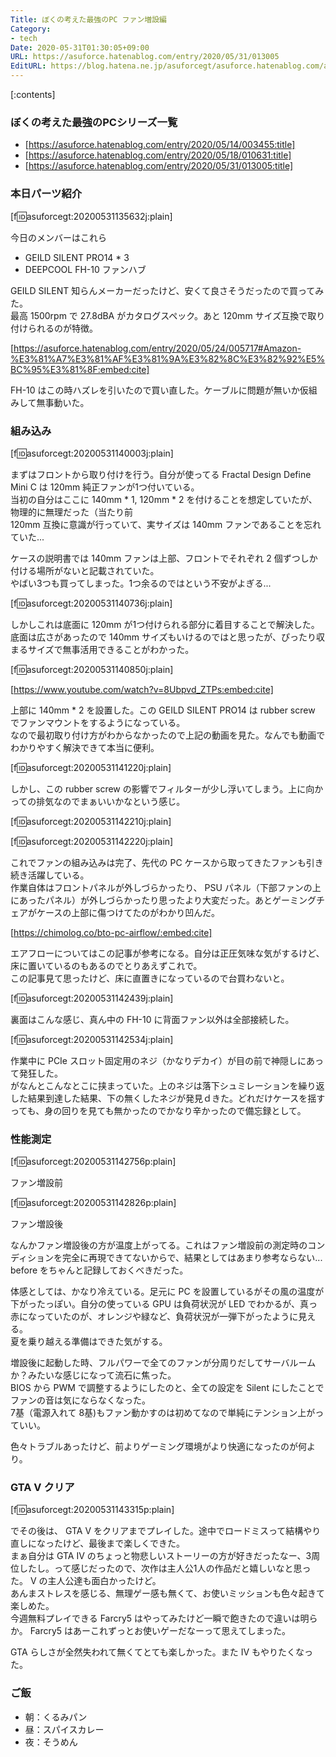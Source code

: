 ```yaml
---
Title: ぼくの考えた最強のPC ファン増設編
Category:
- tech
Date: 2020-05-31T01:30:05+09:00
URL: https://asuforce.hatenablog.com/entry/2020/05/31/013005
EditURL: https://blog.hatena.ne.jp/asuforcegt/asuforce.hatenablog.com/atom/entry/26006613576773442
---
```


[:contents]

### ぼくの考えた最強のPCシリーズ一覧

- [https://asuforce.hatenablog.com/entry/2020/05/14/003455:title]
- [https://asuforce.hatenablog.com/entry/2020/05/18/010631:title]
- [https://asuforce.hatenablog.com/entry/2020/05/31/013005:title]

###  本日パーツ紹介

[f:id:asuforcegt:20200531135632j:plain]

今日のメンバーはこれら

- GEILD SILENT PRO14 * 3
- DEEPCOOL FH-10 ファンハブ

GEILD SILENT 知らんメーカーだったけど、安くて良さそうだったので買ってみた。  
最高 1500rpm で 27.8dBA がカタログスペック。あと 120mm サイズ互換で取り付けられるのが特徴。

[https://asuforce.hatenablog.com/entry/2020/05/24/005717#Amazon-%E3%81%A7%E3%81%AF%E3%81%9A%E3%82%8C%E3%82%92%E5%BC%95%E3%81%8F:embed:cite]

FH-10 はこの時ハズレを引いたので買い直した。ケーブルに問題が無いか仮組みして無事動いた。

### 組み込み

[f:id:asuforcegt:20200531140003j:plain]

まずはフロントから取り付けを行う。自分が使ってる Fractal Design Define Mini C は 120mm 純正ファンが1つ付いている。  
当初の自分はここに 140mm * 1, 120mm * 2 を付けることを想定していたが、物理的に無理だった（当たり前  
120mm 互換に意識が行っていて、実サイズは 140mm ファンであることを忘れていた...  

ケースの説明書では 140mm ファンは上部、フロントでそれぞれ 2 個ずつしか付ける場所がないと記載されていた。  
やばい3つも買ってしまった。1つ余るのではという不安がよぎる...

[f:id:asuforcegt:20200531140736j:plain]

しかしこれは底面に 120mm が1つ付けられる部分に着目することで解決した。  
底面は広さがあったので 140mm サイズもいけるのではと思ったが、ぴったり収まるサイズで無事活用できることがわかった。  

[f:id:asuforcegt:20200531140850j:plain]

[https://www.youtube.com/watch?v=8Ubpvd_ZTPs:embed:cite]

上部に 140mm * 2 を設置した。この GEILD SILENT PRO14 は rubber screw でファンマウントをするようになっている。  
なので最初取り付け方がわからなかったので上記の動画を見た。なんでも動画でわかりやすく解決できて本当に便利。

[f:id:asuforcegt:20200531141220j:plain]

しかし、この rubber screw の影響でフィルターが少し浮いてしまう。上に向かっての排気なのでまぁいいかなという感じ。

[f:id:asuforcegt:20200531142210j:plain]

[f:id:asuforcegt:20200531142220j:plain]

これでファンの組み込みは完了、先代の PC ケースから取ってきたファンも引き続き活躍している。  
作業自体はフロントパネルが外しづらかったり、 PSU パネル（下部ファンの上にあったパネル）が外しづらかったり思ったより大変だった。あとゲーミングチェアがケースの上部に傷つけてたのがわかり凹んだ。

[https://chimolog.co/bto-pc-airflow/:embed:cite]

エアフローについてはこの記事が参考になる。自分は正圧気味な気がするけど、床に置いているのもあるのでとりあえずこれで。  
この記事見て思ったけど、床に直置きになっているので台買わないと。

[f:id:asuforcegt:20200531142439j:plain]

裏面はこんな感じ、真ん中の FH-10 に背面ファン以外は全部接続した。

[f:id:asuforcegt:20200531142534j:plain]

作業中に PCIe スロット固定用のネジ（かなりデカイ）が目の前で神隠しにあって発狂した。  
がなんとこんなとこに挟まっていた。上のネジは落下シュミレーションを繰り返した結果到達した結果、下の無くしたネジが発見ｄきた。どれだけケースを揺すっても、身の回りを見ても無かったのでかなり辛かったので備忘録として。

### 性能測定

[f:id:asuforcegt:20200531142756p:plain]

ファン増設前

[f:id:asuforcegt:20200531142826p:plain]

ファン増設後

なんかファン増設後の方が温度上がってる。これはファン増設前の測定時のコンディションを完全に再現できてないからで、結果としてはあまり参考ならない... before をちゃんと記録しておくべきだった。  

体感としては、かなり冷えている。足元に PC を設置しているがその風の温度が下がったっぽい。自分の使っている GPU は負荷状況が LED でわかるが、真っ赤になっていたのが、オレンジや緑など、負荷状況が一弾下がったように見える。  
夏を乗り越える準備はできた気がする。

増設後に起動した時、フルパワーで全てのファンが分周りだしてサーバルームか？みたいな感じになって流石に焦った。  
 BIOS から PWM で調整するようにしたのと、全ての設定を Silent にしたことでファンの音は気にならなくなった。  
7基（電源入れて 8基)もファン動かすのは初めてなので単純にテンション上がっていい。

色々トラブルあったけど、前よりゲーミング環境がより快適になったのが何より。

### GTA V クリア

[f:id:asuforcegt:20200531143315p:plain]

でその後は、 GTA V をクリアまでプレイした。途中でロードミスって結構やり直しになったけど、最後まで楽しくできた。  
まぁ自分は GTA Ⅳ のちょっと物悲しいストーリーの方が好きだったなー、3周位したし。って感じだったので、次作は主人公1人の作品だと嬉しいなと思った。 V の主人公達も面白かったけど。  
あんまストレスを感じる、無理ゲー感も無くて、お使いミッションも色々起きて楽しめた。  
今週無料プレイできる Farcry5 はやってみたけど一瞬で飽きたので違いは明らか。 Farcry5 はあーこれずっとお使いゲーだなーって思えてしまった。

GTA らしさが全然失われて無くてとても楽しかった。また Ⅳ もやりたくなった。

### ご飯

- 朝：くるみパン
- 昼：スパイスカレー
- 夜：そうめん
